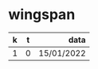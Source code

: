 # wingspan
| k        | t           | data  |
| ------------- |:-------------:| -----:|
| 1      | 0 | 15/01/2022 |
